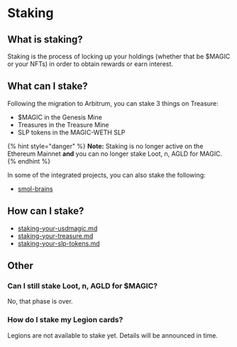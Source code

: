 # Staking

## What is staking?

Staking is the process of locking up your holdings (whether that be $MAGIC or your NFTs) in order to obtain rewards or earn interest.&#x20;

## What can I stake?

Following the migration to Arbitrum, you can stake 3 things on Treasure:

* $MAGIC in the Genesis Mine
* Treasures in the Treasure Mine
* SLP tokens in the MAGIC-WETH SLP

{% hint style="danger" %}
**Note:** Staking is no longer active on the Ethereum Mainnet **and** you can no longer stake Loot, n, AGLD for MAGIC.&#x20;
{% endhint %}

In some of the integrated projects, you can also stake the following:

* [smol-brains](../partnership-integrations/smol-brains/ "mention")

## How can I stake?

* [staking-your-usdmagic.md](../using-the-website/staking-your-usdmagic.md "mention")
* [staking-your-treasure.md](../using-the-website/staking-your-treasure.md "mention")
* [staking-your-slp-tokens.md](../using-the-website/staking-your-slp-tokens.md "mention")

## Other

### Can I still stake Loot, n, AGLD for $MAGIC?

No, that phase is over.

### How do I stake my Legion cards?

Legions are not available to stake yet. Details will be announced in time.
